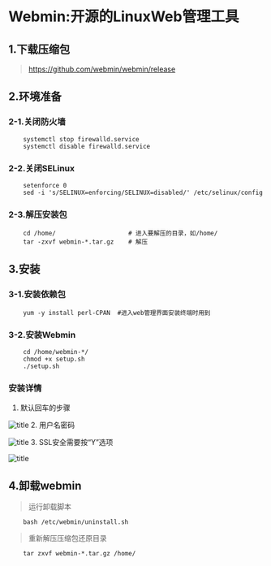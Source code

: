 # Webmin:开源的LinuxWeb管理工具
## 1.下载压缩包
> https://github.com/webmin/webmin/release
## 2.环境准备
### 2-1.关闭防火墙

```
    systemctl stop firewalld.service
    systemctl disable firewalld.service
```
### 2-2.关闭SELinux
```
    setenforce 0
    sed -i 's/SELINUX=enforcing/SELINUX=disabled/' /etc/selinux/config
```
### 2-3.解压安装包
```
    cd /home/                    # 进入要解压的目录，如/home/
    tar -zxvf webmin-*.tar.gz    # 解压
```
## 3.安装
### 3-1.安装依赖包
```
    yum -y install perl-CPAN  #进入web管理界面安装终端时用到
```
### 3-2.安装Webmin
```
    cd /home/webmin-*/
    chmod +x setup.sh
    ./setup.sh
```
### 安装详情
1. 默认回车的步骤

![title](D:/github/markdown/webmin/enter.png)
2. 用户名密码

![title](D:/github/markdown/webmin/user-passwd.png)
3. SSL安全需要按“Y”选项

![title](D:/github/markdown/webmin/ssl.png)
## 4.卸载webmin
> 运行卸载脚本
```
    bash /etc/webmin/uninstall.sh
```
> 重新解压压缩包还原目录
```
    tar zxvf webmin-*.tar.gz /home/
```